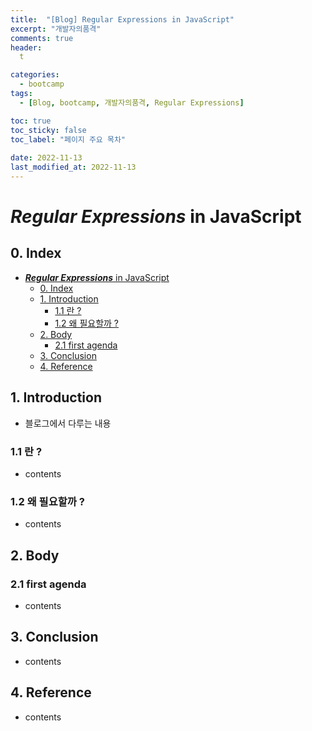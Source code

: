```yaml
---
title:  "[Blog] Regular Expressions in JavaScript"
excerpt: "개발자의품격"
comments: true
header:
  t

categories:
  - bootcamp
tags:
  - [Blog, bootcamp, 개발자의품격, Regular Expressions]

toc: true
toc_sticky: false
toc_label: "페이지 주요 목차" 
 
date: 2022-11-13
last_modified_at: 2022-11-13
---
```


# ***Regular Expressions*** in JavaScript

## 0. Index

- [***Regular Expressions*** in JavaScript](#regular-expressions-in-javascript)
  - [0. Index](#0-index)
  - [1. Introduction](#1-introduction)
    - [1.1 란 ?](#11-란-)
    - [1.2 왜 필요할까 ?](#12-왜-필요할까-)
  - [2. Body](#2-body)
    - [2.1 first agenda](#21-first-agenda)
  - [3. Conclusion](#3-conclusion)
  - [4. Reference](#4-reference)

## 1. Introduction 

- 블로그에서 다루는 내용

### 1.1 란 ?

- contents

### 1.2 왜 필요할까 ?

- contents

## 2. Body

### 2.1 first agenda

- contents

## 3. Conclusion

- contents
  
## 4. Reference

- contents